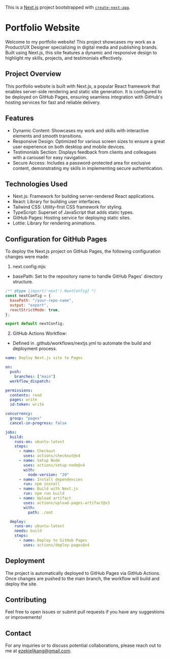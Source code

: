 This is a [Next.js](https://nextjs.org/) project bootstrapped with [`create-next-app`](https://github.com/vercel/next.js/tree/canary/packages/create-next-app).

# Portfolio Website

Welcome to my portfolio website! This project showcases my work as a Product/UX Designer specializing in digital media and publishing brands. Built using Next.js, this site features a dynamic and responsive design to highlight my skills, projects, and testimonials effectively.

## Project Overview

This portfolio website is built with Next.js, a popular React framework that enables server-side rendering and static site generation. It is configured to be deployed on GitHub Pages, ensuring seamless integration with GitHub's hosting services for fast and reliable delivery.

## Features

- Dynamic Content: Showcases my work and skills with interactive elements and smooth transitions.
- Responsive Design: Optimized for various screen sizes to ensure a great user experience on both desktop and mobile devices.
- Testimonials Section: Displays feedback from clients and colleagues with a carousel for easy navigation.
- Secure Access: Includes a password-protected area for exclusive content, demonstrating my skills in implementing secure authentication.

## Technologies Used

- Next.js: Framework for building server-rendered React applications.
- React: Library for building user interfaces.
- Tailwind CSS: Utility-first CSS framework for styling.
- TypeScript: Superset of JavaScript that adds static types.
- GitHub Pages: Hosting service for deploying static sites.
- Lottie: Library for rendering animations.

## Configuration for GitHub Pages

To deploy the Next.js project on GitHub Pages, the following configuration changes were made:

1. next.config.mjs:

- basePath: Set to the repository name to handle GitHub Pages' directory structure.

```javascript
/** @type {import('next').NextConfig} */
const nextConfig = {
  basePath: "/your-repo-name",
  output: "export",
  reactStrictMode: true,
};

export default nextConfig;
```

2. GitHub Actions Workflow:

- Defined in .github/workflows/nextjs.yml to automate the build and deployment process.

```yaml
name: Deploy Next.js site to Pages

on:
  push:
    branches: ["main"]
  workflow_dispatch:

permissions:
  contents: read
  pages: write
  id-token: write

concurrency:
  group: "pages"
  cancel-in-progress: false

jobs:
  build:
    runs-on: ubuntu-latest
    steps:
      - name: Checkout
        uses: actions/checkout@v4
      - name: Setup Node
        uses: actions/setup-node@v4
        with:
          node-version: "20"
      - name: Install dependencies
        run: npm install
      - name: Build with Next.js
        run: npm run build
      - name: Upload artifact
        uses: actions/upload-pages-artifact@v3
        with:
          path: ./out

  deploy:
    runs-on: ubuntu-latest
    needs: build
    steps:
      - name: Deploy to GitHub Pages
        uses: actions/deploy-pages@v4
```

## Deployment

The project is automatically deployed to GitHub Pages via GitHub Actions. Once changes are pushed to the main branch, the workflow will build and deploy the site.

## Contributing

Feel free to open issues or submit pull requests if you have any suggestions or improvements!

## Contact

For any inquiries or to discuss potential collaborations, please reach out to me at ezekieljkang@gmail.com.
